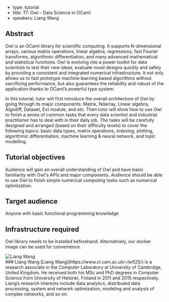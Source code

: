 - type: tutorial
- title: T7: Owl - Data Science in OCaml
- speakers: Liang Wang

## Abstract
Owl is an OCaml library for scientific computing. It supports N-dimensional arrays, various matrix operations, linear algebra, regressions, fast Fourier transforms, algorithmic differentiation, and many advanced mathematical and statistical functions. Owl is evolving into a power toolkit for data scientists to test their new ideas, evaluate novel designs quickly and safely by providing a consistent and integrated numerical infrastructure. It not only allows us to fast prototype machine learning based algorithms without sacrificing performance, but also guarantees the reliability and robust of the application thanks to OCaml’s powerful type system.

In this tutorial, tutor will first introduce the overall architecture of Owl by going through its major components: Matrix, Ndarray, Linear algebra, Algodiff, Dataset, Ext module, and etc. Then tutor will show how to use Owl to finish a series of common tasks that every data scientist and industrial practitioner has to deal with in their daily job. The tasks will be carefully designed and arranged (based on their difficulty levels) to cover the following topics: basic data types, matrix operations, indexing, plotting, algorithmic differentiation, machine learning & neural network, and topic modelling.

## Tutorial objectives
Audience will gain an overall understanding of Owl and have basic familiarity with Owl's APIs and major components. Audience should be able to use Owl to finish simple numerical computing tasks such as numerical optimization.

## Target audience
Anyone with basic functional programming knowledge

## Infrastructure required
Owl library needs to be installed beforehand. Alternatively, our docker image can be used for convenience.
<div class="author media" media:type="text/omd">

<div class="image">
<div class="avatar">
<img src="img/User_silhouette_512.png" alt="Liang Wang"></img>
</div>
</div>

<div class="content" media:type="text/omd">
### Liang Wang
[Liang Wang](https://www.cl.cam.ac.uk/~lw525/) is a research associate in the Computer Laboratory at University of Cambridge, United Kingdom. He received both his MSc and PhD degrees in Computer Science from University of Helsinki, Finland in 2011 and 2015 respectively. Liang’s research interests include data analytics, distributed data processing, system and network optimization, modeling and analysis of complex networks, and so on.
</div>

</div>
